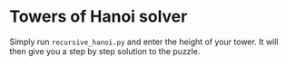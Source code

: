 # Towers of Hanoi solver
Simply run `recursive_hanoi.py` and enter the height of your tower. It will then give you a step by step solution to the puzzle.
